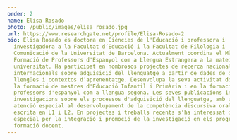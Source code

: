 ```yaml
---
order: 2
name: Elisa Rosado
photo: /public/images/elisa_rosado.jpg
url: https://www.researchgate.net/profile/Elisa-Rosado-2
bio: Elisa Rosado és doctora en Ciències de l'Educació i professora i
  investigadora a la Facultat d’Educació i la Facultat de Filologia i
  Comunicació de la Universitat de Barcelona. Actualment coordina el Màster de
  Formació de Professors d'Espanyol com a Llengua Estrangera a la mateixa
  universitat. Ha participat en nombrosos projectes de recerca nacionals i
  internacionals sobre adquisició del llenguatge a partir de dades de diferents
  llengües i contextos d’aprenentatge. Desenvolupa la seva activitat docent en
  la formació de mestres d'Educació Infantil i Primària i en la formació de
  professors d'espanyol com a llengua segona. Les seves publicacions inclouen
  investigacions sobre els processos d'adquisició del llenguatge, amb una
  atenció especial al desenvolupament de la competència discursiva oral i
  escrita en L1 i L2. En projectes i treballs recents s'ha interessat de manera
  especial per la integració i promoció de la investigació en els programes de
  formació docent.
---
```

